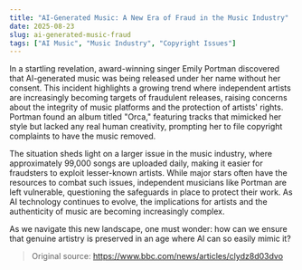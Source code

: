 ```yaml
---
title: "AI-Generated Music: A New Era of Fraud in the Music Industry"
date: 2025-08-23
slug: ai-generated-music-fraud
tags: ["AI Music", "Music Industry", "Copyright Issues"]
---
```


In a startling revelation, award-winning singer Emily Portman discovered that AI-generated music was being released under her name without her consent. This incident highlights a growing trend where independent artists are increasingly becoming targets of fraudulent releases, raising concerns about the integrity of music platforms and the protection of artists' rights. Portman found an album titled "Orca," featuring tracks that mimicked her style but lacked any real human creativity, prompting her to file copyright complaints to have the music removed.

The situation sheds light on a larger issue in the music industry, where approximately 99,000 songs are uploaded daily, making it easier for fraudsters to exploit lesser-known artists. While major stars often have the resources to combat such issues, independent musicians like Portman are left vulnerable, questioning the safeguards in place to protect their work. As AI technology continues to evolve, the implications for artists and the authenticity of music are becoming increasingly complex.

As we navigate this new landscape, one must wonder: how can we ensure that genuine artistry is preserved in an age where AI can so easily mimic it?
> Original source: https://www.bbc.com/news/articles/clydz8d03dvo